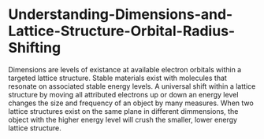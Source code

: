 # Understanding-Dimensions-and-Lattice-Structure-Orbital-Radius-Shifting
Dimensions are levels of existance at available electron orbitals within a targeted lattice structure. Stable materials exist with molecules that resonate on associated stable energy levels. A universal shift within a lattice structure by moving all attributed electrons up or down an energy level changes the size and frequency of an object by many measures. When two lattice structures exist on the same plane in different dimmensions, the object with the higher energy level will crush the smaller, lower energy lattice structure.
